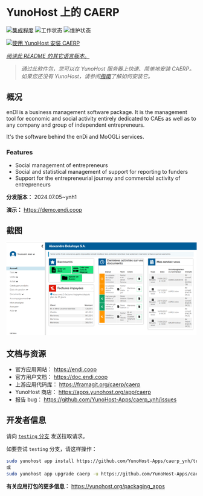 <!--
注意：此 README 由 <https://github.com/YunoHost/apps/tree/master/tools/readme_generator> 自动生成
请勿手动编辑。
-->

# YunoHost 上的 CAERP

[![集成程度](https://dash.yunohost.org/integration/caerp.svg)](https://ci-apps.yunohost.org/ci/apps/caerp/) ![工作状态](https://ci-apps.yunohost.org/ci/badges/caerp.status.svg) ![维护状态](https://ci-apps.yunohost.org/ci/badges/caerp.maintain.svg)

[![使用 YunoHost 安装 CAERP](https://install-app.yunohost.org/install-with-yunohost.svg)](https://install-app.yunohost.org/?app=caerp)

*[阅读此 README 的其它语言版本。](./ALL_README.md)*

> *通过此软件包，您可以在 YunoHost 服务器上快速、简单地安装 CAERP。*  
> *如果您还没有 YunoHost，请参阅[指南](https://yunohost.org/install)了解如何安装它。*

## 概况

enDI is a business management software package. It is the management tool for
economic and social activity entirely dedicated to CAEs as well as to any
company and group of independent entrepreneurs.

It's the software behind the enDi and MoOGLi services.

### Features

- Social management of entrepreneurs
- Social and statistical management of support for reporting to funders
- Support for the entrepreneurial journey and commercial activity of entrepreneurs


**分发版本：** 2024.07.05~ynh1

**演示：** <https://demo.endi.coop>

## 截图

![CAERP 的截图](./doc/screenshots/accueil.png)

## 文档与资源

- 官方应用网站： <https://endi.coop>
- 官方用户文档： <https://doc.endi.coop>
- 上游应用代码库： <https://framagit.org/caerp/caerp>
- YunoHost 商店： <https://apps.yunohost.org/app/caerp>
- 报告 bug： <https://github.com/YunoHost-Apps/caerp_ynh/issues>

## 开发者信息

请向 [`testing` 分支](https://github.com/YunoHost-Apps/caerp_ynh/tree/testing) 发送拉取请求。

如要尝试 `testing` 分支，请这样操作：

```bash
sudo yunohost app install https://github.com/YunoHost-Apps/caerp_ynh/tree/testing --debug
或
sudo yunohost app upgrade caerp -u https://github.com/YunoHost-Apps/caerp_ynh/tree/testing --debug
```

**有关应用打包的更多信息：** <https://yunohost.org/packaging_apps>

